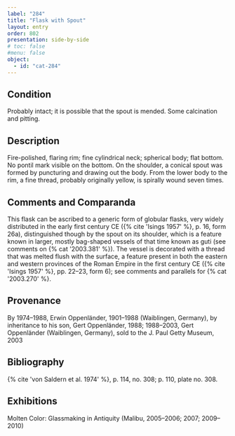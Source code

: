 ```yaml
---
label: "284"
title: "Flask with Spout"
layout: entry
order: 802
presentation: side-by-side
# toc: false
#menu: false 
object:
  - id: "cat-284"
---
```


## Condition

Probably intact; it is possible that the spout is mended. Some calcination and pitting.

## Description

Fire-polished, flaring rim; fine cylindrical neck; spherical body; flat bottom. No pontil mark visible on the bottom. On the shoulder, a conical spout was formed by puncturing and drawing out the body. From the lower body to the rim, a fine thread, probably originally yellow, is spirally wound seven times.

## Comments and Comparanda

This flask can be ascribed to a generic form of globular flasks, very widely distributed in the early first century CE ({% cite 'Isings 1957' %}, p. 16, form 26a), distinguished though by the spout on its shoulder, which is a feature known in larger, mostly bag-shaped vessels of that time known as guti (see comments on {% cat '2003.381' %}). The vessel is decorated with a thread that was melted flush with the surface, a feature present in both the eastern and western provinces of the Roman Empire in the first century CE ({% cite 'Isings 1957' %}, pp. 22–23, form 6); see comments and parallels for {% cat '2003.270' %}.

## Provenance

By 1974–1988, Erwin Oppenländer, 1901–1988 (Waiblingen, Germany), by inheritance to his son, Gert Oppenländer, 1988; 1988–2003, Gert Oppenländer (Waiblingen, Germany), sold to the J. Paul Getty Museum, 2003

## Bibliography

{% cite 'von Saldern et al. 1974' %}, p. 114, no. 308; p. 110, plate no. 308.

## Exhibitions

Molten Color: Glassmaking in Antiquity (Malibu, 2005–2006; 2007; 2009–2010)
